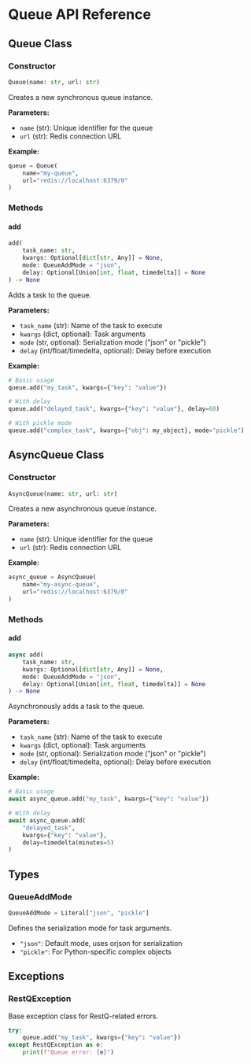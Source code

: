 # Queue API Reference

## Queue Class

### Constructor

```python
Queue(name: str, url: str)
```

Creates a new synchronous queue instance.

**Parameters:**

- `name` (str): Unique identifier for the queue
- `url` (str): Redis connection URL

**Example:**
```python
queue = Queue(
    name="my-queue",
    url="redis://localhost:6379/0"
)
```

### Methods

#### add

```python
add(
    task_name: str,
    kwargs: Optional[dict[str, Any]] = None,
    mode: QueueAddMode = "json",
    delay: Optional[Union[int, float, timedelta]] = None
) -> None
```

Adds a task to the queue.

**Parameters:**

- `task_name` (str): Name of the task to execute
- `kwargs` (dict, optional): Task arguments
- `mode` (str, optional): Serialization mode ("json" or "pickle")
- `delay` (int/float/timedelta, optional): Delay before execution

**Example:**
```python
# Basic usage
queue.add("my_task", kwargs={"key": "value"})

# With delay
queue.add("delayed_task", kwargs={"key": "value"}, delay=60)

# With pickle mode
queue.add("complex_task", kwargs={"obj": my_object}, mode="pickle")
```

## AsyncQueue Class

### Constructor

```python
AsyncQueue(name: str, url: str)
```

Creates a new asynchronous queue instance.

**Parameters:**

- `name` (str): Unique identifier for the queue
- `url` (str): Redis connection URL

**Example:**
```python
async_queue = AsyncQueue(
    name="my-async-queue",
    url="redis://localhost:6379/0"
)
```

### Methods

#### add

```python
async add(
    task_name: str,
    kwargs: Optional[dict[str, Any]] = None,
    mode: QueueAddMode = "json",
    delay: Optional[Union[int, float, timedelta]] = None
) -> None
```

Asynchronously adds a task to the queue.

**Parameters:**

- `task_name` (str): Name of the task to execute
- `kwargs` (dict, optional): Task arguments
- `mode` (str, optional): Serialization mode ("json" or "pickle")
- `delay` (int/float/timedelta, optional): Delay before execution

**Example:**
```python
# Basic usage
await async_queue.add("my_task", kwargs={"key": "value"})

# With delay
await async_queue.add(
    "delayed_task",
    kwargs={"key": "value"},
    delay=timedelta(minutes=5)
)
```

## Types

### QueueAddMode

```python
QueueAddMode = Literal["json", "pickle"]
```

Defines the serialization mode for task arguments.

- `"json"`: Default mode, uses orjson for serialization
- `"pickle"`: For Python-specific complex objects

## Exceptions

### RestQException

Base exception class for RestQ-related errors.

```python
try:
    queue.add("my_task", kwargs={"key": "value"})
except RestQException as e:
    print(f"Queue error: {e}")
```
